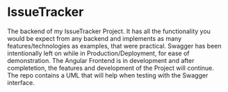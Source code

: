 # IssueTracker

The backend of my IssueTracker Project. It has all the functionality you would be expect from any backend and implements as many features/technologies as examples, that were practical. Swagger has been intentionally left on while in Production/Deployment, for ease of demonstration. The Angular Frontend is in development and after completetion, the features and development of the Project will continue. The repo contains a UML that will help when testing with the Swagger interface.
